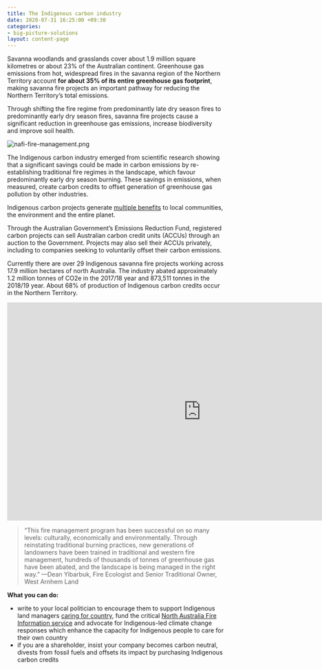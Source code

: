 ```yaml
---
title: The Indigenous carbon industry
date: 2020-07-31 16:25:00 +09:30
categories:
- big-picture-solutions
layout: content-page
---
```


Savanna woodlands and grasslands cover about 1.9 million square kilometres or about 23% of the Australian continent. Greenhouse gas emissions from hot, widespread fires in the savanna region of the Northern Territory account **for about 35% of its entire greenhouse gas footprint**, making savanna fire projects an important pathway for reducing the Northern Territory’s total emissions.

Through shifting the fire regime from predominantly late dry season fires to predominantly early dry season fires, savanna fire projects cause a significant reduction in greenhouse gas emissions, increase biodiversity and improve soil health.

![nafi-fire-management.png](/uploads/nafi-fire-management.png)

The Indigenous carbon industry emerged from scientific research showing that a significant savings could be made in carbon emissions by re-establishing traditional fire regimes in the landscape, which favour predominantly early dry season burning. These savings in emissions, when measured, create carbon credits to offset generation of greenhouse gas pollution by other industries.

Indigenous carbon projects generate [multiple benefits](https://bushfiresresearch.files.wordpress.com/2019/03/theme2.2.pdf) to local communities, the environment and the entire planet.

Through the Australian Government’s Emissions Reduction Fund, registered carbon projects can sell Australian carbon credit units (ACCUs) through an auction to the Government. Projects may also sell their ACCUs privately, including to companies seeking to voluntarily offset their carbon emissions.

Currently there are over 29 Indigenous savanna fire projects working across 17.9 million hectares of north Australia. The industry abated approximately 1.2 million tonnes of CO2e in the 2017/18 year and 873,511 tonnes in the 2018/19 year. About 68% of production of Indigenous carbon credits occur in the Northern Territory. 

<iframe width="900" height="506" src="https://www.youtube.com/embed/Z8x1DS2-WSs" frameborder="0" allow="accelerometer; autoplay; encrypted-media; gyroscope; picture-in-picture" allowfullscreen></iframe>

> “This fire management program has been successful on so many levels: culturally, economically and environmentally. Through reinstating traditional burning practices, new generations of landowners have been trained in traditional and western fire management, hundreds of thousands of tonnes of greenhouse gas have been abated, and the landscape is being managed in the right way.”
> —Dean Yibarbuk, Fire Ecologist and Senior Traditional Owner, West Arnhem Land

**What you can do:**
 
* write to your local politician to encourage them to support Indigenous land managers [caring for country](http://www.countryneedspeople.org.au), fund the critical [North Australia Fire Information service](http://www.firenorth.org.au)  and advocate for Indigenous-led climate change responses which enhance the capacity for Indigenous people to care for their own country
* if you are a shareholder, insist your company becomes carbon neutral, divests from fossil fuels and offsets its impact by purchasing Indigenous carbon credits
